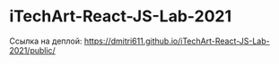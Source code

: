 # iTechArt-React-JS-Lab-2021

Ссылка на деплой: https://dmitri611.github.io/iTechArt-React-JS-Lab-2021/public/
